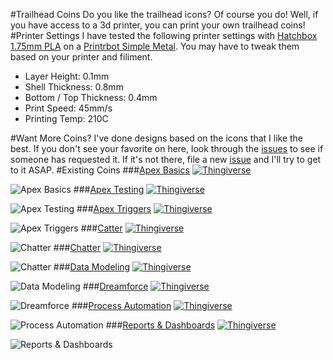 #Trailhead Coins
Do you like the trailhead icons?  Of course you do!  Well, if you have access to a 3d printer, you can print your own trailhead coins!
#Printer Settings
I have tested the following printer settings with [Hatchbox 1.75mm PLA](http://www.amazon.com/dp/B00J0GPC80/) on a [Printrbot Simple Metal](http://www.amazon.com/dp/B00IZYL7IW/).  You may have to tweak them based on your printer and filiment.
* Layer Height: 0.1mm
* Shell Thickness: 0.8mm
* Bottom / Top Thickness: 0.4mm
* Print Speed: 45mm/s
* Printing Temp: 210C

#Want More Coins?
I've done designs based on the icons that I like the best.  If you don't see your favorite on here, look through the [issues](https://github.com/pcon/printing/issues) to see if someone has requested it.  If it's not there, file a new [issue](https://github.com/pcon/printing/issues/new) and I'll try to get to it ASAP.
#Existing Coins
###[Apex Basics](https://github.com/pcon/printing/tree/master/trailhead/apex_basics)
[![Thingiverse](https://img.shields.io/badge/thingiverse-download-orange.svg?style=flat-square)](http://www.thingiverse.com/thing:906640)

![Apex Basics](https://raw.githubusercontent.com/pcon/printing/master/trailhead/apex_basics/render.png)
###[Apex Testing](https://github.com/pcon/printing/tree/master/trailhead/apex_testing)
[![Thingiverse](https://img.shields.io/badge/thingiverse-download-orange.svg?style=flat-square)](http://www.thingiverse.com/thing:906230)

![Apex Testing](https://raw.githubusercontent.com/pcon/printing/master/trailhead/apex_testing/render.png)
###[Apex Triggers](https://github.com/pcon/printing/tree/master/trailhead/apex_triggers)
[![Thingiverse](https://img.shields.io/badge/thingiverse-download-orange.svg?style=flat-square)](http://www.thingiverse.com/thing:906900)

![Apex Triggers](https://raw.githubusercontent.com/pcon/printing/master/trailhead/apex_triggers/render.png)
###[Catter](https://github.com/pcon/printing/tree/master/trailhead/catter)
[![Thingiverse](https://img.shields.io/badge/thingiverse-download-orange.svg?style=flat-square)](http://www.thingiverse.com/thing:906226)

![Chatter](https://raw.githubusercontent.com/pcon/printing/master/trailhead/chatter/render.png)
###[Chatter](https://github.com/pcon/printing/tree/master/trailhead/chatter)
[![Thingiverse](https://img.shields.io/badge/thingiverse-download-orange.svg?style=flat-square)](http://www.thingiverse.com/thing:950653)

![Chatter](https://raw.githubusercontent.com/pcon/printing/master/trailhead/chatter/render.png)
###[Data Modeling](https://github.com/pcon/printing/tree/master/trailhead/data_modeling)
[![Thingiverse](https://img.shields.io/badge/thingiverse-download-orange.svg?style=flat-square)](http://www.thingiverse.com/thing:908162)

![Data Modeling](https://raw.githubusercontent.com/pcon/printing/master/trailhead/data_modeling/render.png)
###[Dreamforce](https://github.com/pcon/printing/tree/master/trailhead/dreamforce)
[![Thingiverse](https://img.shields.io/badge/thingiverse-download-orange.svg?style=flat-square)](http://www.thingiverse.com/thing:950655)

![Dreamforce](https://raw.githubusercontent.com/pcon/printing/master/trailhead/dreamforce/render.png)
###[Process Automation](https://github.com/pcon/printing/tree/master/trailhead/automation)
[![Thingiverse](https://img.shields.io/badge/thingiverse-download-orange.svg?style=flat-square)](http://www.thingiverse.com/thing:906234)

![Process Automation](https://raw.githubusercontent.com/pcon/printing/master/trailhead/automation/render.png)
###[Reports & Dashboards](https://github.com/pcon/printing/tree/master/trailhead/reports_dashboards)
[![Thingiverse](https://img.shields.io/badge/thingiverse-download-orange.svg?style=flat-square)](http://www.thingiverse.com/thing:906927)

![Reports & Dashboards](https://raw.githubusercontent.com/pcon/printing/master/trailhead/reports_dashboards/render.png)